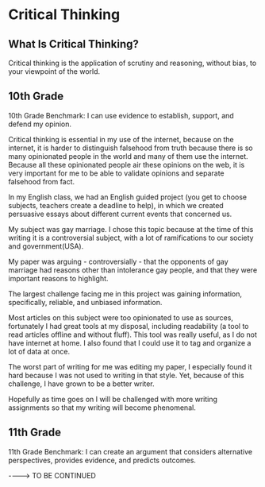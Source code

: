 Critical Thinking
=================

What Is Critical Thinking?
---------------------------

Critical thinking is the application of scrutiny and reasoning, without bias, to
your viewpoint of the world.

10th Grade
----------

10th Grade Benchmark: I can use evidence to establish, support, and defend my
opinion. 

Critical thinking is essential in my use of the internet, because on the
internet, it is harder to distinguish falsehood from truth because there is so
many opinionated people in the world and many of them use the internet. Because
all these opinionated people air these opinions on the web, it is very
important for me to be able to validate opinions and separate falsehood from
fact.

In my English class, we had an English guided project (you get to choose subjects,
teachers create a deadline to help), in
which we created persuasive essays about different current events that
concerned us. 

My subject was gay marriage. I chose this topic because at the time of this
writing it is a controversial subject, with a lot of ramifications to our
society and government(USA).

My paper was arguing - controversially - that the opponents of gay marriage had
reasons other than intolerance gay people, and that they were important
reasons to highlight. 

The largest challenge facing me in this project was gaining information,
specifically, reliable, and unbiased information. 

Most articles on this subject were too opinionated to use as sources,
fortunately I had great tools at my disposal, including readability (a tool to
read articles offline and without fluff). This tool was really useful, as I do
not have internet at home. I also found that I could use it to tag and organize
a lot of data at once. 

The worst part of writing for me was editing my paper, I especially found it
hard because I was not used to writing in that style. Yet, because of this
challenge, I have grown to be a better writer.

Hopefully as time goes on I will be challenged with more writing assignments so
that my writing will become phenomenal.


11th Grade
----------

11th Grade Benchmark: I can create an argument that considers alternative
perspectives, provides evidence, and predicts outcomes.

----> TO BE CONTINUED
